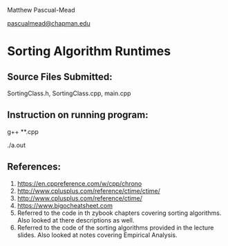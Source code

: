 Matthew Pascual-Mead

pascualmead@chapman.edu

# Sorting Algorithm Runtimes

## Source Files Submitted:

SortingClass.h, SortingClass.cpp, main.cpp

## Instruction on running program:

g++ **.cpp

./a.out


## References:
1. https://en.cppreference.com/w/cpp/chrono
2. http://www.cplusplus.com/reference/ctime/ctime/
3. http://www.cplusplus.com/reference/ctime/
4. https://www.bigocheatsheet.com
5. Referred to the code in th zybook chapters covering sorting algorithms. Also looked at there descriptions as well.
6. Referred to the code of the sorting algorithms provided in the lecture slides. Also looked at notes covering Empirical Analysis. 
